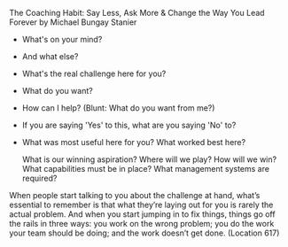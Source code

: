 The Coaching Habit: Say Less, Ask More & Change the Way You Lead Forever by Michael Bungay Stanier

- What's on your mind?
- And what else?
- What's the real challenge here for you?
- What do you want?
- How can I help? (Blunt: What do you want from me?)
- If you are saying 'Yes' to this, what are you saying 'No' to?
- What was most useful here for you? What worked best here?

    What is our winning aspiration?
    Where will we play?
    How will we win?
    What capabilities must be in place?
    What management systems are required?

When people start talking to you about the challenge at hand, what’s essential to remember is that what they’re laying out for you is rarely the actual problem. And when you start jumping in to fix things, things go off the rails in three ways: you work on the wrong problem; you do the work your team should be doing; and the work doesn’t get done. (Location 617)
